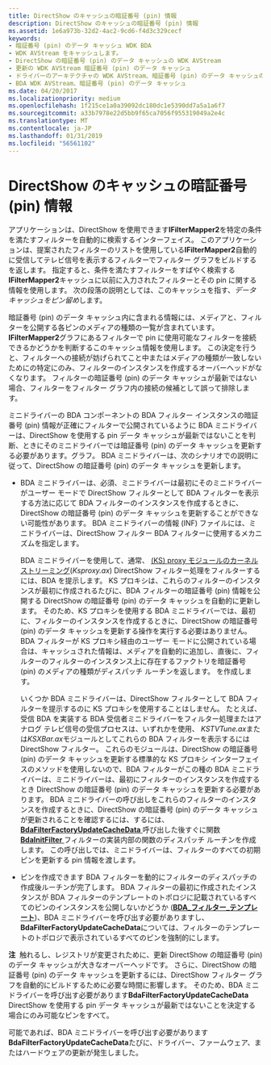 ```yaml
---
title: DirectShow のキャッシュの暗証番号 (pin) 情報
description: DirectShow のキャッシュの暗証番号 (pin) 情報
ms.assetid: 1e6a973b-32d2-4ac2-9cd6-f4d3c329cecf
keywords:
- 暗証番号 (pin) のデータ キャッシュ WDK BDA
- WDK AVStream をキャッシュします。
- DirectShow の暗証番号 (pin) のデータ キャッシュの WDK AVStream
- 更新の WDK AVStream 暗証番号 (pin) のデータ キャッシュ
- ドライバーのアーキテクチャの WDK AVStream、暗証番号 (pin) のデータ キャッシュのブロードキャストします。
- BDA WDK AVStream、暗証番号 (pin) のデータ キャッシュ
ms.date: 04/20/2017
ms.localizationpriority: medium
ms.openlocfilehash: 1f215ce1a0a39092dc180dc1e5390dd7a5a1a6f7
ms.sourcegitcommit: a33b7978e22d5bb9f65ca7056f955319049a2e4c
ms.translationtype: MT
ms.contentlocale: ja-JP
ms.lasthandoff: 01/31/2019
ms.locfileid: "56561102"
---
```

# <a name="caching-pin-information-for-directshow"></a>DirectShow のキャッシュの暗証番号 (pin) 情報





アプリケーションは、DirectShow を使用できます**IFilterMapper2**を特定の条件を満たすフィルターを自動的に検索するインターフェイス。 このアプリケーションは、提案されたフィルターのリストを使用している**IFilterMapper2**自動的に受信してテレビ信号を表示するフィルターでフィルター グラフをビルドするを返します。 指定すると、条件を満たすフィルターをすばやく検索する**IFilterMapper2**キャッシュに以前に入力されたフィルターとその pin に関する情報を使用します。 次の段落の説明としては、このキャッシュを指す、*データ キャッシュをピン留め*します。

暗証番号 (pin) のデータ キャッシュ内に含まれる情報には、メディアと、フィルターを公開する各ピンのメディアの種類の一覧が含まれています。 **IFilterMapper2**グラフにあるフィルターで pin に使用可能なフィルターを接続できるかどうかを判断するこのキャッシュ情報を使用します。 この決定を行うと、フィルターへの接続が妨げられてこと中またはメディアの種類が一致しないためにの特定にのみ、フィルターのインスタンスを作成するオーバーヘッドがなくなります。 フィルターの暗証番号 (pin) のデータ キャッシュが最新ではない場合、フィルターをフィルター グラフ内の接続の候補として誤って排除します。

ミニドライバーの BDA コンポーネントの BDA フィルター インスタンスの暗証番号 (pin) 情報が正確にフィルターで公開されているように BDA ミニドライバーは、DirectShow を使用する pin データ キャッシュが最新ではないことを判断、ときにそのミニドライバーでは暗証番号 (pin) のデータ キャッシュを更新する必要があります。グラフ。 BDA ミニドライバーは、次のシナリオでの説明に従って、DirectShow の暗証番号 (pin) のデータ キャッシュを更新します。

-   BDA ミニドライバーは、必須、ミニドライバーは最初にそのミニドライバーがユーザー モードで DirectShow フィルターとして BDA フィルターを表示する方法に応じて BDA フィルターのインスタンスを作成するときに、DirectShow の暗証番号 (pin) のデータ キャッシュを更新することができない可能性があります。 BDA ミニドライバーの情報 (INF) ファイルには、ミニドライバーは、DirectShow フィルター BDA フィルターに使用するメカニズムを指定します。

    BDA ミニドライバーを使用して、通常、 [(KS) proxy モジュールのカーネル ストリーミング](https://msdn.microsoft.com/library/windows/hardware/ff560877)(*Ksproxy.ax*) DirectShow フィルター処理をフィルターするには、BDA を提示します。 KS プロキシは、これらのフィルターのインスタンスが最初に作成されるたびに、BDA フィルターの暗証番号 (pin) 情報を公開する DirectShow の暗証番号 (pin) のデータ キャッシュを自動的に更新します。 そのため、KS プロキシを使用する BDA ミニドライバーでは、最初に、フィルターのインスタンスを作成するときに、DirectShow の暗証番号 (pin) のデータ キャッシュを更新する操作を実行する必要はありません。 BDA フィルターが KS プロキシ経由のユーザー モードに公開されている場合は、キャッシュされた情報は、メディアを自動的に追加し、直後に、フィルターのフィルターのインスタンス上に存在するファクトリを暗証番号 (pin) のメディアの種類がディスパッチ ルーチンを返します。 を作成します。

    いくつか BDA ミニドライバーは、DirectShow フィルターとして BDA フィルターを提示するのに KS プロキシを使用することはしません。 たとえば、受信 BDA を実装する BDA 受信者ミニドライバーをフィルター処理またはアナログ テレビ信号の受信プロセスは、いずれかを使用、 *KSTVTune.ax*または*KSXBar.ax*モジュールとしてこれらの BDA フィルターを表示するにはDirectShow フィルター。 これらのモジュールは、DirectShow の暗証番号 (pin) のデータ キャッシュを更新する標準的な KS プロキシ インターフェイスのメソッドを使用しないので、BDA フィルターがこの種の BDA ミニドライバーは、ミニドライバーは、最初にフィルターのインスタンスを作成するとき DirectShow の暗証番号 (pin) のデータ キャッシュを更新する必要があります。 BDA ミニドライバーの呼び出しをこれらのフィルターのインスタンスを作成するときに、DirectShow の暗証番号 (pin) のデータ キャッシュが更新されることを確認するには、するには、 [ **BdaFilterFactoryUpdateCacheData** ](https://msdn.microsoft.com/library/windows/hardware/ff556455)呼び出した後すぐに関数[ **BdaInitFilter** ](https://msdn.microsoft.com/library/windows/hardware/ff556464)フィルターの実装内部の関数のディスパッチ ルーチンを作成します。 この呼び出しでは、ミニドライバーは、フィルターのすべての初期ピンを更新する pin 情報を渡します。

-   ピンを作成できます BDA フィルターを動的にフィルターのディスパッチの作成後ルーチンが完了します。 BDA フィルターの最初に作成されたインスタンスが BDA フィルターのテンプレートのトポロジに記載されているすべてのピンのインスタンスを公開しないかどうか ([**BDA\_フィルター\_テンプレート**](https://msdn.microsoft.com/library/windows/hardware/ff556523))、BDA ミニドライバーを呼び出す必要がありますし、 **BdaFilterFactoryUpdateCacheData**については、フィルターのテンプレートのトポロジで表示されているすべてのピンを強制的にします。

**注**  触れるし、レジストリが変更されために、更新 DirectShow の暗証番号 (pin) のデータ キャッシュが大きなオーバーヘッドです。 さらに、DirectShow の暗証番号 (pin) のデータ キャッシュを更新するには、DirectShow フィルター グラフを自動的にビルドするために必要な時間に影響します。 そのため、BDA ミニドライバーを呼び出す必要があります**BdaFilterFactoryUpdateCacheData** DirectShow を使用する pin データ キャッシュが最新ではないことを決定する場合にのみ可能なピンをすべて。

 

可能であれば、BDA ミニドライバーを呼び出す必要があります**BdaFilterFactoryUpdateCacheData**たびに、ドライバー、ファームウェア、またはハードウェアの更新が発生しました。

 

 




